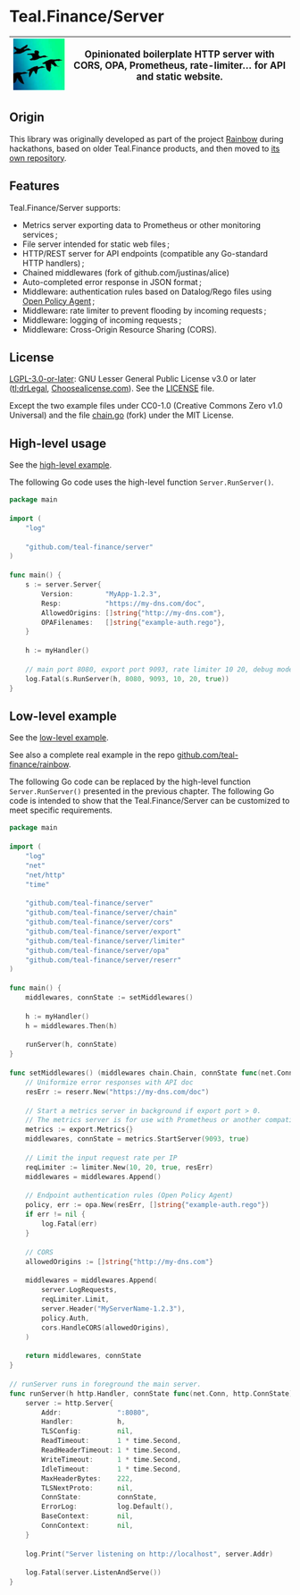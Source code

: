 # Teal.Finance/Server

![logo](logo.jpg) | <big>Opinionated boilerplate HTTP server with CORS, OPA, Prometheus, rate-limiter… for API and static website.</big>
-|-

## Origin

This library was originally developed as part of the project
[Rainbow](https://github.com/teal-finance/rainbow) during hackathons,
based on older Teal.Finance products,
and then moved to [its own repository](https://github.com/teal-finance/server).

## Features

Teal.Finance/Server supports:

* Metrics server exporting data to Prometheus or other monitoring services ;
* File server intended for static web files ;
* HTTP/REST server for API endpoints (compatible any Go-standard HTTP handlers) ;
* Chained middlewares (fork of github.com/justinas/alice)
* Auto-completed error response in JSON format ;
* Middleware: authentication rules based on Datalog/Rego files using [Open Policy Agent](https://www.openpolicyagent.org) ;
* Middleware: rate limiter to prevent flooding by incoming requests ;
* Middleware: logging of incoming requests ;
* Middleware: Cross-Origin Resource Sharing (CORS).

## License

[LGPL-3.0-or-later](https://spdx.org/licenses/LGPL-3.0-or-later.html):
GNU Lesser General Public License v3.0 or later
([tl;drLegal](https://tldrlegal.com/license/gnu-lesser-general-public-license-v3-(lgpl-3)),
[Choosealicense.com](https://choosealicense.com/licenses/lgpl-3.0/)).
See the [LICENSE](LICENSE) file.

Except the two example files under CC0-1.0 (Creative Commons Zero v1.0 Universal)
and the file [chain.go](chain/chain.go) (fork) under the MIT License.

## High-level usage

See the [high-level example](examples/high-level/main.go).

The following Go code uses the high-level function `Server.RunServer()`.

```go
package main

import (
    "log"

    "github.com/teal-finance/server"
)

func main() {
    s := server.Server{
        Version:        "MyApp-1.2.3",
        Resp:           "https://my-dns.com/doc",
        AllowedOrigins: []string{"http://my-dns.com"},
        OPAFilenames:   []string{"example-auth.rego"},
    }

    h := myHandler()

    // main port 8080, export port 9093, rate limiter 10 20, debug mode 
    log.Fatal(s.RunServer(h, 8080, 9093, 10, 20, true))
}
```

## Low-level example

See the [low-level example](examples/low-level/main.go).

See also a complete real example in the repo
[github.com/teal-finance/rainbow](https://github.com/teal-finance/rainbow/blob/main/cmd/server/main.go).

The following Go code can be replaced by the high-level function `Server.RunServer()` presented in the previous chapter. The following Go code is intended to show that the Teal.Finance/Server can be customized to meet specific requirements.

```go
package main

import (
    "log"
    "net"
    "net/http"
    "time"

    "github.com/teal-finance/server"
    "github.com/teal-finance/server/chain"
    "github.com/teal-finance/server/cors"
    "github.com/teal-finance/server/export"
    "github.com/teal-finance/server/limiter"
    "github.com/teal-finance/server/opa"
    "github.com/teal-finance/server/reserr"
)

func main() {
    middlewares, connState := setMiddlewares()

    h := myHandler()
    h = middlewares.Then(h)

    runServer(h, connState)
}

func setMiddlewares() (middlewares chain.Chain, connState func(net.Conn, http.ConnState)) {
    // Uniformize error responses with API doc
    resErr := reserr.New("https://my-dns.com/doc")

    // Start a metrics server in background if export port > 0.
    // The metrics server is for use with Prometheus or another compatible monitoring tool.
    metrics := export.Metrics{}
    middlewares, connState = metrics.StartServer(9093, true)

    // Limit the input request rate per IP
    reqLimiter := limiter.New(10, 20, true, resErr)
    middlewares = middlewares.Append()

    // Endpoint authentication rules (Open Policy Agent)
    policy, err := opa.New(resErr, []string{"example-auth.rego"})
    if err != nil {
        log.Fatal(err)
    }

    // CORS
    allowedOrigins := []string{"http://my-dns.com"}

    middlewares = middlewares.Append(
        server.LogRequests,
        reqLimiter.Limit,
        server.Header("MyServerName-1.2.3"),
        policy.Auth,
        cors.HandleCORS(allowedOrigins),
    )

    return middlewares, connState
}

// runServer runs in foreground the main server.
func runServer(h http.Handler, connState func(net.Conn, http.ConnState)) {
    server := http.Server{
        Addr:              ":8080",
        Handler:           h,
        TLSConfig:         nil,
        ReadTimeout:       1 * time.Second,
        ReadHeaderTimeout: 1 * time.Second,
        WriteTimeout:      1 * time.Second,
        IdleTimeout:       1 * time.Second,
        MaxHeaderBytes:    222,
        TLSNextProto:      nil,
        ConnState:         connState,
        ErrorLog:          log.Default(),
        BaseContext:       nil,
        ConnContext:       nil,
    }

    log.Print("Server listening on http://localhost", server.Addr)

    log.Fatal(server.ListenAndServe())
}
```
